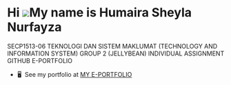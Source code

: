 Hi ![](https://user-images.githubusercontent.com/18350557/176309783-0785949b-9127-417c-8b55-ab5a4333674e.gif)My name is Humaira Sheyla Nurfayza
===============================================================================================================================================

SECP1513-06 TEKNOLOGI DAN SISTEM MAKLUMAT (TECHNOLOGY AND INFORMATION SYSTEM) GROUP 2 (JELLYBEAN) INDIVIDUAL ASSIGNMENT GITHUB E-PORTFOLIO

* 🖥️  See my portfolio at [MY E-PORTFOLIO](http://https://sheylafyz.github.io/)

